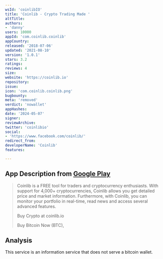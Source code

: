 ```yaml
---
wsId: 'coinlibIO'
title: 'Coinlib - Crypto Trading Made '
altTitle: 
authors:
- 'danny'
users: 10000
appId: 'com.coinlib.coinlib'
appCountry: 
released: '2018-07-06'
updated: '2021-08-10'
version: '1.0.1'
stars: 3.2
ratings: 
reviews: 4
size: 
website: 'https://coinlib.io'
repository: 
issue: 
icon: 'com.coinlib.coinlib.png'
bugbounty: 
meta: 'removed'
verdict: 'nowallet'
appHashes: 
date: '2024-05-07'
signer: 
reviewArchive: 
twitter: 'coinlibio'
social:
- 'https://www.facebook.com/coinlib/'
redirect_from: 
developerName: 'Coinlib'
features: 

---
```


## App Description from [Google Play](https://play.google.com/store/apps/details?id=com.coinlib.coinlib)

> Coinlib is a FREE tool for traders and cryptocurrency enthusiasts. With support for 4,000+ cryptocurrencies, Coinlib allows you get detailed price and market information. Furthermore, with Coinlib, you can monitor your portfolio in real-time, read news and access several advanced features.
>
> Buy Crypto at coinlib.io
>
> Buy Bitcoin Now (BTC), 

## Analysis

This service is an information service that does not serve a bitcoin wallet.